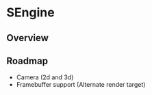 # SEngine

## Overview

## Roadmap
* Camera (2d and 3d)
* Framebuffer support (Alternate render target)
